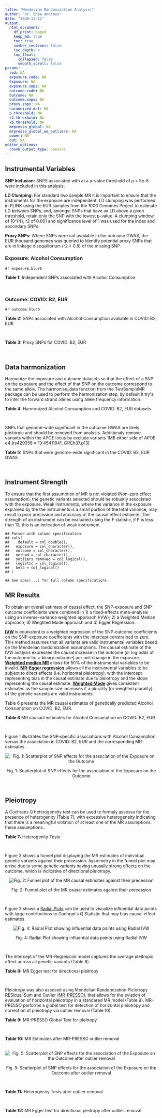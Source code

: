 ```yaml
---
title: "Mendelian Randomization Analysis"
author: "Dr. Shea Andrews"
date: "2020-11-11"
output:
  html_document:
    df_print: paged
    keep_md: true
    toc: true
    number_sections: false
    toc_depth: 4
    toc_float:
      collapsed: false
      smooth_scroll: false
params:
  rwd: NA
  exposure.code: NA
  Exposure: NA
  exposure.snps: NA
  outcome.code: NA
  Outcome: NA
  outcome.snps: NA
  proxy.snps: NA
  harmonized.dat: NA
  p.threshold: NA
  r2.threshold: NA
  kb.threshold: NA
  mrpresso_global: NA
  mrpresso_global_wo_outliers: NA
  power: NA
  out: NA
editor_options:
  chunk_output_type: console
---
```







## Instrumental Variables
**SNP Inclusion:** SNPS associated with at a p-value threshold of p < 5e-8 were included in this analysis.
<br>

**LD Clumping:** For standard two sample MR it is important to ensure that the instruments for the exposure are independent. LD clumping was performed in PLINK using the EUR samples from the 1000 Genomes Project to estimate LD between SNPs, and, amongst SNPs that have an LD above a given threshold, retain only the SNP with the lowest p-value. A clumping window of 10^{4}, r2 of 0.001 and significance level of 1 was used for the index and secondary SNPs.
<br>

**Proxy SNPs:** Where SNPs were not available in the outcome GWAS, the EUR thousand genomes was queried to identify potential proxy SNPs that are in linkage disequilibrium (r2 > 0.8) of the missing SNP.
<br>

### Exposure: Alcohol Consumption
`#r exposure.blurb`
<br>

**Table 1:** Independent SNPs associated with Alcohol Consumption
<div data-pagedtable="false">
  <script data-pagedtable-source type="application/json">
{"columns":[{"label":["SNP"],"name":[1],"type":["chr"],"align":["left"]},{"label":["CHROM"],"name":[2],"type":["dbl"],"align":["right"]},{"label":["POS"],"name":[3],"type":["dbl"],"align":["right"]},{"label":["REF"],"name":[4],"type":["chr"],"align":["left"]},{"label":["ALT"],"name":[5],"type":["chr"],"align":["left"]},{"label":["AF"],"name":[6],"type":["dbl"],"align":["right"]},{"label":["BETA"],"name":[7],"type":["dbl"],"align":["right"]},{"label":["SE"],"name":[8],"type":["dbl"],"align":["right"]},{"label":["Z"],"name":[9],"type":["dbl"],"align":["right"]},{"label":["P"],"name":[10],"type":["dbl"],"align":["right"]},{"label":["N"],"name":[11],"type":["dbl"],"align":["right"]},{"label":["TRAIT"],"name":[12],"type":["chr"],"align":["left"]}],"data":[{"1":"rs10753661","2":"1","3":"165119792","4":"G","5":"A","6":"0.7020","7":"-0.0113","8":"0.00209","9":"-5.406699","10":"4.24e-08","11":"537349","12":"drnkwk"},{"1":"rs28680958","2":"1","3":"173848808","4":"G","5":"A","6":"0.2300","7":"-0.0136","8":"0.00237","9":"-5.738397","10":"9.78e-09","11":"537349","12":"drnkwk"},{"1":"rs1260326","2":"2","3":"27730940","4":"T","5":"C","6":"0.5950","7":"0.0233","8":"0.00196","9":"11.887755","10":"3.33e-33","11":"537349","12":"drnkwk"},{"1":"rs62135521","2":"2","3":"44296002","4":"G","5":"T","6":"0.0378","7":"-0.0272","8":"0.00470","9":"-5.787234","10":"9.91e-09","11":"537349","12":"drnkwk"},{"1":"rs528301","2":"2","3":"45154908","4":"G","5":"A","6":"0.6050","7":"0.0156","8":"0.00195","9":"8.000000","10":"1.25e-15","11":"537349","12":"drnkwk"},{"1":"rs6739804","2":"2","3":"63269604","4":"T","5":"C","6":"0.6600","7":"-0.0129","8":"0.00208","9":"-6.201923","10":"4.72e-10","11":"537349","12":"drnkwk"},{"1":"rs4233567","2":"2","3":"144272376","4":"C","5":"T","6":"0.3400","7":"-0.0130","8":"0.00208","9":"-6.250000","10":"3.83e-10","11":"537349","12":"drnkwk"},{"1":"rs28732378","2":"3","3":"85403892","4":"A","5":"G","6":"0.7290","7":"-0.0163","8":"0.00217","9":"-7.511521","10":"2.24e-14","11":"537349","12":"drnkwk"},{"1":"rs28712821","2":"4","3":"39413780","4":"G","5":"A","6":"0.5940","7":"0.0284","8":"0.00199","9":"14.271357","10":"1.10e-46","11":"537349","12":"drnkwk"},{"1":"rs16854020","2":"4","3":"42117559","4":"G","5":"A","6":"0.1270","7":"0.0180","8":"0.00289","9":"6.228374","10":"4.82e-10","11":"537349","12":"drnkwk"},{"1":"rs1229984","2":"4","3":"100239319","4":"T","5":"C","6":"0.9530","7":"0.2090","8":"0.00673","9":"31.054978","10":"1.60e-203","11":"537349","12":"drnkwk"},{"1":"rs78234152","2":"4","3":"100279889","4":"G","5":"A","6":"0.0986","7":"0.0275","8":"0.00306","9":"8.986928","10":"2.18e-19","11":"537349","12":"drnkwk"},{"1":"rs13107325","2":"4","3":"103188709","4":"C","5":"T","6":"0.0654","7":"-0.0369","8":"0.00395","9":"-9.341772","10":"1.23e-20","11":"537349","12":"drnkwk"},{"1":"rs331939","2":"4","3":"143654889","4":"G","5":"A","6":"0.3390","7":"-0.0118","8":"0.00202","9":"-5.841584","10":"4.50e-09","11":"537349","12":"drnkwk"},{"1":"rs4916723","2":"5","3":"87854395","4":"A","5":"C","6":"0.4040","7":"-0.0115","8":"0.00199","9":"-5.778894","10":"8.07e-09","11":"537349","12":"drnkwk"},{"1":"rs55872084","2":"5","3":"155902003","4":"G","5":"T","6":"0.2180","7":"0.0129","8":"0.00228","9":"5.657895","10":"1.98e-08","11":"537349","12":"drnkwk"},{"1":"rs10085696","2":"7","3":"69783020","4":"A","5":"G","6":"0.2010","7":"-0.0160","8":"0.00249","9":"-6.425703","10":"1.24e-10","11":"537349","12":"drnkwk"},{"1":"rs2299409","2":"7","3":"103812171","4":"G","5":"A","6":"0.4930","7":"-0.0104","8":"0.00192","9":"-5.416667","10":"4.80e-08","11":"537349","12":"drnkwk"},{"1":"rs6951574","2":"7","3":"153489744","4":"T","5":"C","6":"0.4590","7":"0.0135","8":"0.00205","9":"6.585366","10":"4.44e-11","11":"537349","12":"drnkwk"},{"1":"rs28601761","2":"8","3":"126500031","4":"C","5":"G","6":"0.4050","7":"0.0116","8":"0.00201","9":"5.771144","10":"7.60e-09","11":"537349","12":"drnkwk"},{"1":"rs55932213","2":"9","3":"108755622","4":"A","5":"G","6":"0.7010","7":"0.0129","8":"0.00230","9":"5.608696","10":"1.80e-08","11":"537349","12":"drnkwk"},{"1":"rs2049045","2":"11","3":"27694241","4":"G","5":"C","6":"0.1890","7":"-0.0137","8":"0.00251","9":"-5.458167","10":"3.97e-08","11":"537349","12":"drnkwk"},{"1":"rs4752999","2":"11","3":"47428565","4":"C","5":"T","6":"0.3210","7":"-0.0145","8":"0.00207","9":"-7.004831","10":"2.03e-12","11":"537349","12":"drnkwk"},{"1":"rs4309187","2":"11","3":"113412443","4":"A","5":"C","6":"0.6970","7":"0.0149","8":"0.00210","9":"7.095238","10":"1.37e-12","11":"537349","12":"drnkwk"},{"1":"rs17542254","2":"11","3":"113655696","4":"A","5":"G","6":"0.2510","7":"0.0131","8":"0.00214","9":"6.121495","10":"8.96e-10","11":"537349","12":"drnkwk"},{"1":"rs1387766","2":"12","3":"92081800","4":"G","5":"A","6":"0.6220","7":"-0.0108","8":"0.00198","9":"-5.454545","10":"4.79e-08","11":"537349","12":"drnkwk"},{"1":"rs34704785","2":"13","3":"68117681","4":"C","5":"T","6":"0.4120","7":"-0.0114","8":"0.00214","9":"-5.327103","10":"4.52e-08","11":"537349","12":"drnkwk"},{"1":"rs1123285","2":"14","3":"57274519","4":"C","5":"G","6":"0.3390","7":"-0.0127","8":"0.00208","9":"-6.105769","10":"1.36e-09","11":"537349","12":"drnkwk"},{"1":"rs28929474","2":"14","3":"94844947","4":"C","5":"T","6":"0.0154","7":"-0.0477","8":"0.00719","9":"-6.634214","10":"2.39e-11","11":"537349","12":"drnkwk"},{"1":"rs153106","2":"16","3":"28526897","4":"T","5":"C","6":"0.4090","7":"-0.0137","8":"0.00196","9":"-6.989796","10":"3.63e-12","11":"537349","12":"drnkwk"},{"1":"rs79616692","2":"16","3":"72338507","4":"G","5":"C","6":"0.1100","7":"0.0190","8":"0.00315","9":"6.031746","10":"2.38e-09","11":"537349","12":"drnkwk"},{"1":"rs11860773","2":"16","3":"73912503","4":"T","5":"C","6":"0.1760","7":"-0.0155","8":"0.00251","9":"-6.175299","10":"8.35e-10","11":"537349","12":"drnkwk"},{"1":"rs13332432","2":"16","3":"85721809","4":"C","5":"G","6":"0.2960","7":"0.0142","8":"0.00219","9":"6.484018","10":"5.94e-11","11":"537349","12":"drnkwk"},{"1":"rs34121753","2":"17","3":"7733833","4":"A","5":"G","6":"0.5320","7":"0.0112","8":"0.00199","9":"5.628141","10":"1.39e-08","11":"537349","12":"drnkwk"},{"1":"rs76640332","2":"17","3":"44189858","4":"G","5":"A","6":"0.2040","7":"-0.0219","8":"0.00250","9":"-8.760000","10":"1.47e-18","11":"537349","12":"drnkwk"},{"1":"rs838145","2":"19","3":"49248730","4":"G","5":"A","6":"0.5840","7":"-0.0161","8":"0.00198","9":"-8.131313","10":"3.87e-16","11":"537349","12":"drnkwk"},{"1":"rs6106989","2":"20","3":"25027630","4":"G","5":"A","6":"0.6280","7":"0.0113","8":"0.00204","9":"5.539216","10":"3.81e-08","11":"537349","12":"drnkwk"}],"options":{"columns":{"min":{},"max":[10]},"rows":{"min":[10],"max":[10]},"pages":{}}}
  </script>
</div>
<br>

### Outcome: COVID: B2, EUR
`#r outcome.blurb`
<br>

**Table 2:** SNPs associated with Alcohol Consumption avaliable in COVID: B2, EUR
<div data-pagedtable="false">
  <script data-pagedtable-source type="application/json">
{"columns":[{"label":["SNP"],"name":[1],"type":["chr"],"align":["left"]},{"label":["CHROM"],"name":[2],"type":["dbl"],"align":["right"]},{"label":["POS"],"name":[3],"type":["dbl"],"align":["right"]},{"label":["REF"],"name":[4],"type":["chr"],"align":["left"]},{"label":["ALT"],"name":[5],"type":["chr"],"align":["left"]},{"label":["AF"],"name":[6],"type":["dbl"],"align":["right"]},{"label":["BETA"],"name":[7],"type":["dbl"],"align":["right"]},{"label":["SE"],"name":[8],"type":["dbl"],"align":["right"]},{"label":["Z"],"name":[9],"type":["dbl"],"align":["right"]},{"label":["P"],"name":[10],"type":["dbl"],"align":["right"]},{"label":["N"],"name":[11],"type":["dbl"],"align":["right"]},{"label":["TRAIT"],"name":[12],"type":["chr"],"align":["left"]}],"data":[{"1":"rs10753661","2":"1","3":"165119792","4":"G","5":"A","6":"0.67680","7":"2.6268e-02","8":"0.025045","9":"1.048832102","10":"0.294300","11":"908494","12":"COVID:_hospitalized_vs._population__eur"},{"1":"rs28680958","2":"1","3":"173848808","4":"G","5":"A","6":"0.19900","7":"-2.5007e-02","8":"0.027947","9":"-0.894800873","10":"0.370900","11":"908494","12":"COVID:_hospitalized_vs._population__eur"},{"1":"rs1260326","2":"2","3":"27730940","4":"T","5":"C","6":"0.63210","7":"2.0246e-02","8":"0.023473","9":"0.862522899","10":"0.388400","11":"907881","12":"COVID:_hospitalized_vs._population__eur"},{"1":"rs62135521","2":"2","3":"44296002","4":"G","5":"T","6":"0.04941","7":"-8.4731e-02","8":"0.057826","9":"-1.465275136","10":"0.142800","11":"907881","12":"COVID:_hospitalized_vs._population__eur"},{"1":"rs528301","2":"2","3":"45154908","4":"G","5":"A","6":"0.59380","7":"-1.9822e-02","8":"0.027833","9":"-0.712176194","10":"0.476400","11":"898438","12":"COVID:_hospitalized_vs._population__eur"},{"1":"rs6739804","2":"2","3":"63269604","4":"T","5":"C","6":"0.68350","7":"1.1516e-02","8":"0.029008","9":"0.396993933","10":"0.691400","11":"898438","12":"COVID:_hospitalized_vs._population__eur"},{"1":"rs4233567","2":"2","3":"144272376","4":"C","5":"T","6":"0.35560","7":"1.8241e-02","8":"0.029638","9":"0.615459883","10":"0.538300","11":"898438","12":"COVID:_hospitalized_vs._population__eur"},{"1":"rs28732378","2":"3","3":"85403892","4":"A","5":"G","6":"0.74010","7":"1.9022e-02","8":"0.026138","9":"0.727752697","10":"0.466800","11":"908494","12":"COVID:_hospitalized_vs._population__eur"},{"1":"rs28712821","2":"4","3":"39413780","4":"G","5":"A","6":"0.62070","7":"2.7167e-02","8":"0.028624","9":"0.949098658","10":"0.342600","11":"898438","12":"COVID:_hospitalized_vs._population__eur"},{"1":"rs16854020","2":"4","3":"42117559","4":"G","5":"A","6":"0.12390","7":"1.9713e-02","8":"0.034864","9":"0.565425654","10":"0.571800","11":"908494","12":"COVID:_hospitalized_vs._population__eur"},{"1":"rs1229984","2":"4","3":"100239319","4":"T","5":"C","6":"0.98350","7":"1.0600e-01","8":"0.065546","9":"1.617184878","10":"0.105800","11":"893688","12":"COVID:_hospitalized_vs._population__eur"},{"1":"rs78234152","2":"4","3":"100279889","4":"G","5":"A","6":"0.13610","7":"2.1853e-02","8":"0.039204","9":"0.557417610","10":"0.577300","11":"908494","12":"COVID:_hospitalized_vs._population__eur"},{"1":"rs13107325","2":"4","3":"103188709","4":"C","5":"T","6":"0.05528","7":"9.0641e-02","8":"0.041802","9":"2.168341228","10":"0.030130","11":"634083","12":"COVID:_hospitalized_vs._population__eur"},{"1":"rs331939","2":"4","3":"143654889","4":"G","5":"A","6":"0.33320","7":"1.2610e-02","8":"0.023998","9":"0.525460455","10":"0.599300","11":"908494","12":"COVID:_hospitalized_vs._population__eur"},{"1":"rs4916723","2":"5","3":"87854395","4":"A","5":"C","6":"0.44040","7":"-5.4578e-02","8":"0.031295","9":"-1.743984662","10":"0.081160","11":"621411","12":"COVID:_hospitalized_vs._population__eur"},{"1":"rs55872084","2":"5","3":"155902003","4":"G","5":"T","6":"0.22060","7":"-4.5136e-02","8":"0.033181","9":"-1.360296555","10":"0.173700","11":"898438","12":"COVID:_hospitalized_vs._population__eur"},{"1":"rs10085696","2":"7","3":"69783020","4":"A","5":"G","6":"0.19250","7":"7.0332e-05","8":"0.029222","9":"0.002406817","10":"0.998100","11":"908494","12":"COVID:_hospitalized_vs._population__eur"},{"1":"rs2299409","2":"7","3":"103812171","4":"G","5":"A","6":"0.53010","7":"1.5528e-02","8":"0.023214","9":"0.668906694","10":"0.503600","11":"908494","12":"COVID:_hospitalized_vs._population__eur"},{"1":"rs28601761","2":"8","3":"126500031","4":"C","5":"G","6":"0.42150","7":"-4.1341e-03","8":"0.027861","9":"-0.148383044","10":"0.882000","11":"898438","12":"COVID:_hospitalized_vs._population__eur"},{"1":"rs55932213","2":"9","3":"108755622","4":"A","5":"G","6":"0.75140","7":"-3.5736e-02","8":"0.033574","9":"-1.064395068","10":"0.287200","11":"895822","12":"COVID:_hospitalized_vs._population__eur"},{"1":"rs2049045","2":"11","3":"27694241","4":"G","5":"C","6":"0.16760","7":"-1.8609e-02","8":"0.034905","9":"-0.533132789","10":"0.594000","11":"898438","12":"COVID:_hospitalized_vs._population__eur"},{"1":"rs4752999","2":"11","3":"47428565","4":"C","5":"T","6":"0.32570","7":"-2.8473e-02","8":"0.025826","9":"-1.102493611","10":"0.270300","11":"905878","12":"COVID:_hospitalized_vs._population__eur"},{"1":"rs4309187","2":"11","3":"113412443","4":"A","5":"C","6":"0.71920","7":"-1.5878e-02","8":"0.028999","9":"-0.547536122","10":"0.584000","11":"898438","12":"COVID:_hospitalized_vs._population__eur"},{"1":"rs17542254","2":"11","3":"113655696","4":"A","5":"G","6":"0.27960","7":"2.2091e-02","8":"0.025872","9":"0.853857452","10":"0.393200","11":"908494","12":"COVID:_hospitalized_vs._population__eur"},{"1":"rs1387766","2":"12","3":"92081800","4":"G","5":"A","6":"0.63610","7":"-1.5166e-03","8":"0.023956","9":"-0.063307731","10":"0.949500","11":"908494","12":"COVID:_hospitalized_vs._population__eur"},{"1":"rs34704785","2":"13","3":"68117681","4":"C","5":"T","6":"0.44390","7":"-1.9856e-02","8":"0.031386","9":"-0.632638756","10":"0.527000","11":"621411","12":"COVID:_hospitalized_vs._population__eur"},{"1":"rs1123285","2":"14","3":"57274519","4":"C","5":"G","6":"0.33560","7":"3.7835e-02","8":"0.031990","9":"1.182713348","10":"0.236900","11":"620798","12":"COVID:_hospitalized_vs._population__eur"},{"1":"rs28929474","2":"14","3":"94844947","4":"C","5":"T","6":"0.01752","7":"-8.2712e-02","8":"0.097695","9":"-0.846634935","10":"0.397200","11":"904066","12":"COVID:_hospitalized_vs._population__eur"},{"1":"rs153106","2":"16","3":"28526897","4":"T","5":"C","6":"0.44280","7":"8.7677e-03","8":"0.023565","9":"0.372064502","10":"0.709800","11":"907881","12":"COVID:_hospitalized_vs._population__eur"},{"1":"rs79616692","2":"16","3":"72338507","4":"G","5":"C","6":"0.11060","7":"6.6836e-03","8":"0.043252","9":"0.154526958","10":"0.877200","11":"898438","12":"COVID:_hospitalized_vs._population__eur"},{"1":"rs11860773","2":"16","3":"73912503","4":"T","5":"C","6":"0.20280","7":"1.4820e-02","8":"0.035418","9":"0.418431306","10":"0.675600","11":"898438","12":"COVID:_hospitalized_vs._population__eur"},{"1":"rs13332432","2":"16","3":"85721809","4":"C","5":"G","6":"0.28110","7":"-2.2337e-03","8":"0.030695","9":"-0.072770810","10":"0.942000","11":"898438","12":"COVID:_hospitalized_vs._population__eur"},{"1":"rs34121753","2":"17","3":"7733833","4":"A","5":"G","6":"0.56540","7":"2.2307e-02","8":"0.028944","9":"0.770695135","10":"0.440900","11":"898438","12":"COVID:_hospitalized_vs._population__eur"},{"1":"rs76640332","2":"17","3":"44189858","4":"G","5":"A","6":"0.17520","7":"-1.2050e-01","8":"0.035285","9":"-3.415048888","10":"0.000638","11":"895822","12":"COVID:_hospitalized_vs._population__eur"},{"1":"rs838145","2":"19","3":"49248730","4":"G","5":"A","6":"0.56140","7":"5.8293e-02","8":"0.029761","9":"1.958704345","10":"0.050150","11":"895822","12":"COVID:_hospitalized_vs._population__eur"},{"1":"rs6106989","2":"20","3":"25027630","4":"G","5":"A","6":"0.62300","7":"-4.8713e-02","8":"0.031323","9":"-1.555183092","10":"0.119900","11":"895822","12":"COVID:_hospitalized_vs._population__eur"},{"1":"rs6951574","2":"NA","3":"NA","4":"NA","5":"NA","6":"NA","7":"NA","8":"NA","9":"NA","10":"NA","11":"NA","12":"NA"}],"options":{"columns":{"min":{},"max":[10]},"rows":{"min":[10],"max":[10]},"pages":{}}}
  </script>
</div>
<br>

**Table 3:** Proxy SNPs for COVID: B2, EUR
<div data-pagedtable="false">
  <script data-pagedtable-source type="application/json">
{"columns":[{"label":["target_snp"],"name":[1],"type":["chr"],"align":["left"]},{"label":["proxy_snp"],"name":[2],"type":["chr"],"align":["left"]},{"label":["ld.r2"],"name":[3],"type":["dbl"],"align":["right"]},{"label":["Dprime"],"name":[4],"type":["dbl"],"align":["right"]},{"label":["PHASE"],"name":[5],"type":["chr"],"align":["left"]},{"label":["X12"],"name":[6],"type":["lgl"],"align":["right"]},{"label":["CHROM"],"name":[7],"type":["dbl"],"align":["right"]},{"label":["POS"],"name":[8],"type":["dbl"],"align":["right"]},{"label":["REF.proxy"],"name":[9],"type":["chr"],"align":["left"]},{"label":["ALT.proxy"],"name":[10],"type":["chr"],"align":["left"]},{"label":["AF"],"name":[11],"type":["dbl"],"align":["right"]},{"label":["BETA"],"name":[12],"type":["dbl"],"align":["right"]},{"label":["SE"],"name":[13],"type":["dbl"],"align":["right"]},{"label":["Z"],"name":[14],"type":["dbl"],"align":["right"]},{"label":["P"],"name":[15],"type":["dbl"],"align":["right"]},{"label":["N"],"name":[16],"type":["dbl"],"align":["right"]},{"label":["TRAIT"],"name":[17],"type":["chr"],"align":["left"]},{"label":["ref"],"name":[18],"type":["chr"],"align":["left"]},{"label":["ref.proxy"],"name":[19],"type":["chr"],"align":["left"]},{"label":["alt"],"name":[20],"type":["lgl"],"align":["right"]},{"label":["alt.proxy"],"name":[21],"type":["chr"],"align":["left"]},{"label":["ALT"],"name":[22],"type":["chr"],"align":["left"]},{"label":["REF"],"name":[23],"type":["lgl"],"align":["right"]},{"label":["proxy.outcome"],"name":[24],"type":["lgl"],"align":["right"]}],"data":[{"1":"rs6951574","2":"rs2622238","3":"0.945407","4":"1","5":"CG/TA","6":"NA","7":"7","8":"153488760","9":"A","10":"G","11":"0.4572","12":"-0.02758","13":"0.031747","14":"-0.8687435","15":"0.385","16":"895209","17":"COVID:_hospitalized_vs._population__eur","18":"C","19":"G","20":"TRUE","21":"A","22":"C","23":"TRUE","24":"TRUE"}],"options":{"columns":{"min":{},"max":[10]},"rows":{"min":[10],"max":[10]},"pages":{}}}
  </script>
</div>
<br>

## Data harmonization
Harmonize the exposure and outcome datasets so that the effect of a SNP on the exposure and the effect of that SNP on the outcome correspond to the same allele. The harmonise_data function from the TwoSampleMR package can be used to perform the harmonization step, by default it try's to infer the forward strand alleles using allele frequency information.
<br>

**Table 4:** Harmonized Alcohol Consumption and COVID: B2, EUR datasets
<div data-pagedtable="false">
  <script data-pagedtable-source type="application/json">
{"columns":[{"label":["SNP"],"name":[1],"type":["chr"],"align":["left"]},{"label":["effect_allele.exposure"],"name":[2],"type":["chr"],"align":["left"]},{"label":["other_allele.exposure"],"name":[3],"type":["chr"],"align":["left"]},{"label":["effect_allele.outcome"],"name":[4],"type":["chr"],"align":["left"]},{"label":["other_allele.outcome"],"name":[5],"type":["chr"],"align":["left"]},{"label":["beta.exposure"],"name":[6],"type":["dbl"],"align":["right"]},{"label":["beta.outcome"],"name":[7],"type":["dbl"],"align":["right"]},{"label":["eaf.exposure"],"name":[8],"type":["dbl"],"align":["right"]},{"label":["eaf.outcome"],"name":[9],"type":["dbl"],"align":["right"]},{"label":["remove"],"name":[10],"type":["lgl"],"align":["right"]},{"label":["palindromic"],"name":[11],"type":["lgl"],"align":["right"]},{"label":["ambiguous"],"name":[12],"type":["lgl"],"align":["right"]},{"label":["id.outcome"],"name":[13],"type":["chr"],"align":["left"]},{"label":["chr.outcome"],"name":[14],"type":["dbl"],"align":["right"]},{"label":["pos.outcome"],"name":[15],"type":["dbl"],"align":["right"]},{"label":["se.outcome"],"name":[16],"type":["dbl"],"align":["right"]},{"label":["z.outcome"],"name":[17],"type":["dbl"],"align":["right"]},{"label":["pval.outcome"],"name":[18],"type":["dbl"],"align":["right"]},{"label":["samplesize.outcome"],"name":[19],"type":["dbl"],"align":["right"]},{"label":["outcome"],"name":[20],"type":["chr"],"align":["left"]},{"label":["mr_keep.outcome"],"name":[21],"type":["lgl"],"align":["right"]},{"label":["pval_origin.outcome"],"name":[22],"type":["chr"],"align":["left"]},{"label":["chr.exposure"],"name":[23],"type":["dbl"],"align":["right"]},{"label":["pos.exposure"],"name":[24],"type":["dbl"],"align":["right"]},{"label":["se.exposure"],"name":[25],"type":["dbl"],"align":["right"]},{"label":["z.exposure"],"name":[26],"type":["dbl"],"align":["right"]},{"label":["pval.exposure"],"name":[27],"type":["dbl"],"align":["right"]},{"label":["samplesize.exposure"],"name":[28],"type":["dbl"],"align":["right"]},{"label":["exposure"],"name":[29],"type":["chr"],"align":["left"]},{"label":["mr_keep.exposure"],"name":[30],"type":["lgl"],"align":["right"]},{"label":["pval_origin.exposure"],"name":[31],"type":["chr"],"align":["left"]},{"label":["id.exposure"],"name":[32],"type":["chr"],"align":["left"]},{"label":["action"],"name":[33],"type":["dbl"],"align":["right"]},{"label":["mr_keep"],"name":[34],"type":["lgl"],"align":["right"]},{"label":["pt"],"name":[35],"type":["dbl"],"align":["right"]},{"label":["pleitropy_keep"],"name":[36],"type":["lgl"],"align":["right"]},{"label":["mrpresso_RSSobs"],"name":[37],"type":["lgl"],"align":["right"]},{"label":["mrpresso_pval"],"name":[38],"type":["lgl"],"align":["right"]},{"label":["mrpresso_keep"],"name":[39],"type":["lgl"],"align":["right"]}],"data":[{"1":"rs10085696","2":"G","3":"A","4":"G","5":"A","6":"-0.0160","7":"7.0332e-05","8":"0.2010","9":"0.19250","10":"FALSE","11":"FALSE","12":"FALSE","13":"qe4A6v","14":"7","15":"69783020","16":"0.029222","17":"0.002406817","18":"0.998100","19":"908494","20":"covidhgi2020anaB2v4eur","21":"TRUE","22":"reported","23":"7","24":"69783020","25":"0.00249","26":"-6.425703","27":"1.24e-10","28":"537349","29":"Liu2019drnkwk","30":"TRUE","31":"reported","32":"rFc4Lq","33":"2","34":"TRUE","35":"5e-08","36":"TRUE","37":"NA","38":"NA","39":"TRUE"},{"1":"rs10753661","2":"A","3":"G","4":"A","5":"G","6":"-0.0113","7":"2.6268e-02","8":"0.7020","9":"0.67680","10":"FALSE","11":"FALSE","12":"FALSE","13":"qe4A6v","14":"1","15":"165119792","16":"0.025045","17":"1.048832102","18":"0.294300","19":"908494","20":"covidhgi2020anaB2v4eur","21":"TRUE","22":"reported","23":"1","24":"165119792","25":"0.00209","26":"-5.406699","27":"4.24e-08","28":"537349","29":"Liu2019drnkwk","30":"TRUE","31":"reported","32":"rFc4Lq","33":"2","34":"TRUE","35":"5e-08","36":"TRUE","37":"NA","38":"NA","39":"TRUE"},{"1":"rs1123285","2":"G","3":"C","4":"G","5":"C","6":"-0.0127","7":"3.7835e-02","8":"0.3390","9":"0.33560","10":"FALSE","11":"TRUE","12":"FALSE","13":"qe4A6v","14":"14","15":"57274519","16":"0.031990","17":"1.182713348","18":"0.236900","19":"620798","20":"covidhgi2020anaB2v4eur","21":"TRUE","22":"reported","23":"14","24":"57274519","25":"0.00208","26":"-6.105769","27":"1.36e-09","28":"537349","29":"Liu2019drnkwk","30":"TRUE","31":"reported","32":"rFc4Lq","33":"2","34":"TRUE","35":"5e-08","36":"TRUE","37":"NA","38":"NA","39":"TRUE"},{"1":"rs11860773","2":"C","3":"T","4":"C","5":"T","6":"-0.0155","7":"1.4820e-02","8":"0.1760","9":"0.20280","10":"FALSE","11":"FALSE","12":"FALSE","13":"qe4A6v","14":"16","15":"73912503","16":"0.035418","17":"0.418431306","18":"0.675600","19":"898438","20":"covidhgi2020anaB2v4eur","21":"TRUE","22":"reported","23":"16","24":"73912503","25":"0.00251","26":"-6.175299","27":"8.35e-10","28":"537349","29":"Liu2019drnkwk","30":"TRUE","31":"reported","32":"rFc4Lq","33":"2","34":"TRUE","35":"5e-08","36":"TRUE","37":"NA","38":"NA","39":"TRUE"},{"1":"rs1229984","2":"C","3":"T","4":"C","5":"T","6":"0.2090","7":"1.0600e-01","8":"0.9530","9":"0.98350","10":"FALSE","11":"FALSE","12":"FALSE","13":"qe4A6v","14":"4","15":"100239319","16":"0.065546","17":"1.617184878","18":"0.105800","19":"893688","20":"covidhgi2020anaB2v4eur","21":"TRUE","22":"reported","23":"4","24":"100239319","25":"0.00673","26":"31.054978","27":"1.00e-200","28":"537349","29":"Liu2019drnkwk","30":"TRUE","31":"reported","32":"rFc4Lq","33":"2","34":"TRUE","35":"5e-08","36":"TRUE","37":"NA","38":"NA","39":"TRUE"},{"1":"rs1260326","2":"C","3":"T","4":"C","5":"T","6":"0.0233","7":"2.0246e-02","8":"0.5950","9":"0.63210","10":"FALSE","11":"FALSE","12":"FALSE","13":"qe4A6v","14":"2","15":"27730940","16":"0.023473","17":"0.862522899","18":"0.388400","19":"907881","20":"covidhgi2020anaB2v4eur","21":"TRUE","22":"reported","23":"2","24":"27730940","25":"0.00196","26":"11.887755","27":"3.33e-33","28":"537349","29":"Liu2019drnkwk","30":"TRUE","31":"reported","32":"rFc4Lq","33":"2","34":"TRUE","35":"5e-08","36":"TRUE","37":"NA","38":"NA","39":"TRUE"},{"1":"rs13107325","2":"T","3":"C","4":"T","5":"C","6":"-0.0369","7":"9.0641e-02","8":"0.0654","9":"0.05528","10":"FALSE","11":"FALSE","12":"FALSE","13":"qe4A6v","14":"4","15":"103188709","16":"0.041802","17":"2.168341228","18":"0.030130","19":"634083","20":"covidhgi2020anaB2v4eur","21":"TRUE","22":"reported","23":"4","24":"103188709","25":"0.00395","26":"-9.341772","27":"1.23e-20","28":"537349","29":"Liu2019drnkwk","30":"TRUE","31":"reported","32":"rFc4Lq","33":"2","34":"TRUE","35":"5e-08","36":"TRUE","37":"NA","38":"NA","39":"TRUE"},{"1":"rs13332432","2":"G","3":"C","4":"G","5":"C","6":"0.0142","7":"-2.2337e-03","8":"0.2960","9":"0.28110","10":"FALSE","11":"TRUE","12":"FALSE","13":"qe4A6v","14":"16","15":"85721809","16":"0.030695","17":"-0.072770810","18":"0.942000","19":"898438","20":"covidhgi2020anaB2v4eur","21":"TRUE","22":"reported","23":"16","24":"85721809","25":"0.00219","26":"6.484018","27":"5.94e-11","28":"537349","29":"Liu2019drnkwk","30":"TRUE","31":"reported","32":"rFc4Lq","33":"2","34":"TRUE","35":"5e-08","36":"TRUE","37":"NA","38":"NA","39":"TRUE"},{"1":"rs1387766","2":"A","3":"G","4":"A","5":"G","6":"-0.0108","7":"-1.5166e-03","8":"0.6220","9":"0.63610","10":"FALSE","11":"FALSE","12":"FALSE","13":"qe4A6v","14":"12","15":"92081800","16":"0.023956","17":"-0.063307731","18":"0.949500","19":"908494","20":"covidhgi2020anaB2v4eur","21":"TRUE","22":"reported","23":"12","24":"92081800","25":"0.00198","26":"-5.454545","27":"4.79e-08","28":"537349","29":"Liu2019drnkwk","30":"TRUE","31":"reported","32":"rFc4Lq","33":"2","34":"TRUE","35":"5e-08","36":"TRUE","37":"NA","38":"NA","39":"TRUE"},{"1":"rs153106","2":"C","3":"T","4":"C","5":"T","6":"-0.0137","7":"8.7677e-03","8":"0.4090","9":"0.44280","10":"FALSE","11":"FALSE","12":"FALSE","13":"qe4A6v","14":"16","15":"28526897","16":"0.023565","17":"0.372064502","18":"0.709800","19":"907881","20":"covidhgi2020anaB2v4eur","21":"TRUE","22":"reported","23":"16","24":"28526897","25":"0.00196","26":"-6.989796","27":"3.63e-12","28":"537349","29":"Liu2019drnkwk","30":"TRUE","31":"reported","32":"rFc4Lq","33":"2","34":"TRUE","35":"5e-08","36":"TRUE","37":"NA","38":"NA","39":"TRUE"},{"1":"rs16854020","2":"A","3":"G","4":"A","5":"G","6":"0.0180","7":"1.9713e-02","8":"0.1270","9":"0.12390","10":"FALSE","11":"FALSE","12":"FALSE","13":"qe4A6v","14":"4","15":"42117559","16":"0.034864","17":"0.565425654","18":"0.571800","19":"908494","20":"covidhgi2020anaB2v4eur","21":"TRUE","22":"reported","23":"4","24":"42117559","25":"0.00289","26":"6.228374","27":"4.82e-10","28":"537349","29":"Liu2019drnkwk","30":"TRUE","31":"reported","32":"rFc4Lq","33":"2","34":"TRUE","35":"5e-08","36":"TRUE","37":"NA","38":"NA","39":"TRUE"},{"1":"rs17542254","2":"G","3":"A","4":"G","5":"A","6":"0.0131","7":"2.2091e-02","8":"0.2510","9":"0.27960","10":"FALSE","11":"FALSE","12":"FALSE","13":"qe4A6v","14":"11","15":"113655696","16":"0.025872","17":"0.853857452","18":"0.393200","19":"908494","20":"covidhgi2020anaB2v4eur","21":"TRUE","22":"reported","23":"11","24":"113655696","25":"0.00214","26":"6.121495","27":"8.96e-10","28":"537349","29":"Liu2019drnkwk","30":"TRUE","31":"reported","32":"rFc4Lq","33":"2","34":"TRUE","35":"5e-08","36":"TRUE","37":"NA","38":"NA","39":"TRUE"},{"1":"rs2049045","2":"C","3":"G","4":"C","5":"G","6":"-0.0137","7":"-1.8609e-02","8":"0.1890","9":"0.16760","10":"FALSE","11":"TRUE","12":"FALSE","13":"qe4A6v","14":"11","15":"27694241","16":"0.034905","17":"-0.533132789","18":"0.594000","19":"898438","20":"covidhgi2020anaB2v4eur","21":"TRUE","22":"reported","23":"11","24":"27694241","25":"0.00251","26":"-5.458167","27":"3.97e-08","28":"537349","29":"Liu2019drnkwk","30":"TRUE","31":"reported","32":"rFc4Lq","33":"2","34":"TRUE","35":"5e-08","36":"TRUE","37":"NA","38":"NA","39":"TRUE"},{"1":"rs2299409","2":"A","3":"G","4":"A","5":"G","6":"-0.0104","7":"1.5528e-02","8":"0.4930","9":"0.53010","10":"FALSE","11":"FALSE","12":"FALSE","13":"qe4A6v","14":"7","15":"103812171","16":"0.023214","17":"0.668906694","18":"0.503600","19":"908494","20":"covidhgi2020anaB2v4eur","21":"TRUE","22":"reported","23":"7","24":"103812171","25":"0.00192","26":"-5.416667","27":"4.80e-08","28":"537349","29":"Liu2019drnkwk","30":"TRUE","31":"reported","32":"rFc4Lq","33":"2","34":"TRUE","35":"5e-08","36":"TRUE","37":"NA","38":"NA","39":"TRUE"},{"1":"rs28601761","2":"G","3":"C","4":"G","5":"C","6":"0.0116","7":"-4.1341e-03","8":"0.4050","9":"0.42150","10":"FALSE","11":"TRUE","12":"TRUE","13":"qe4A6v","14":"8","15":"126500031","16":"0.027861","17":"-0.148383044","18":"0.882000","19":"898438","20":"covidhgi2020anaB2v4eur","21":"TRUE","22":"reported","23":"8","24":"126500031","25":"0.00201","26":"5.771144","27":"7.60e-09","28":"537349","29":"Liu2019drnkwk","30":"TRUE","31":"reported","32":"rFc4Lq","33":"2","34":"FALSE","35":"5e-08","36":"TRUE","37":"NA","38":"NA","39":"NA"},{"1":"rs28680958","2":"A","3":"G","4":"A","5":"G","6":"-0.0136","7":"-2.5007e-02","8":"0.2300","9":"0.19900","10":"FALSE","11":"FALSE","12":"FALSE","13":"qe4A6v","14":"1","15":"173848808","16":"0.027947","17":"-0.894800873","18":"0.370900","19":"908494","20":"covidhgi2020anaB2v4eur","21":"TRUE","22":"reported","23":"1","24":"173848808","25":"0.00237","26":"-5.738397","27":"9.78e-09","28":"537349","29":"Liu2019drnkwk","30":"TRUE","31":"reported","32":"rFc4Lq","33":"2","34":"TRUE","35":"5e-08","36":"TRUE","37":"NA","38":"NA","39":"TRUE"},{"1":"rs28712821","2":"A","3":"G","4":"A","5":"G","6":"0.0284","7":"2.7167e-02","8":"0.5940","9":"0.62070","10":"FALSE","11":"FALSE","12":"FALSE","13":"qe4A6v","14":"4","15":"39413780","16":"0.028624","17":"0.949098658","18":"0.342600","19":"898438","20":"covidhgi2020anaB2v4eur","21":"TRUE","22":"reported","23":"4","24":"39413780","25":"0.00199","26":"14.271357","27":"1.10e-46","28":"537349","29":"Liu2019drnkwk","30":"TRUE","31":"reported","32":"rFc4Lq","33":"2","34":"TRUE","35":"5e-08","36":"TRUE","37":"NA","38":"NA","39":"TRUE"},{"1":"rs28732378","2":"G","3":"A","4":"G","5":"A","6":"-0.0163","7":"1.9022e-02","8":"0.7290","9":"0.74010","10":"FALSE","11":"FALSE","12":"FALSE","13":"qe4A6v","14":"3","15":"85403892","16":"0.026138","17":"0.727752697","18":"0.466800","19":"908494","20":"covidhgi2020anaB2v4eur","21":"TRUE","22":"reported","23":"3","24":"85403892","25":"0.00217","26":"-7.511521","27":"2.24e-14","28":"537349","29":"Liu2019drnkwk","30":"TRUE","31":"reported","32":"rFc4Lq","33":"2","34":"TRUE","35":"5e-08","36":"TRUE","37":"NA","38":"NA","39":"TRUE"},{"1":"rs28929474","2":"T","3":"C","4":"T","5":"C","6":"-0.0477","7":"-8.2712e-02","8":"0.0154","9":"0.01752","10":"FALSE","11":"FALSE","12":"FALSE","13":"qe4A6v","14":"14","15":"94844947","16":"0.097695","17":"-0.846634935","18":"0.397200","19":"904066","20":"covidhgi2020anaB2v4eur","21":"TRUE","22":"reported","23":"14","24":"94844947","25":"0.00719","26":"-6.634214","27":"2.39e-11","28":"537349","29":"Liu2019drnkwk","30":"TRUE","31":"reported","32":"rFc4Lq","33":"2","34":"TRUE","35":"5e-08","36":"TRUE","37":"NA","38":"NA","39":"TRUE"},{"1":"rs331939","2":"A","3":"G","4":"A","5":"G","6":"-0.0118","7":"1.2610e-02","8":"0.3390","9":"0.33320","10":"FALSE","11":"FALSE","12":"FALSE","13":"qe4A6v","14":"4","15":"143654889","16":"0.023998","17":"0.525460455","18":"0.599300","19":"908494","20":"covidhgi2020anaB2v4eur","21":"TRUE","22":"reported","23":"4","24":"143654889","25":"0.00202","26":"-5.841584","27":"4.50e-09","28":"537349","29":"Liu2019drnkwk","30":"TRUE","31":"reported","32":"rFc4Lq","33":"2","34":"TRUE","35":"5e-08","36":"TRUE","37":"NA","38":"NA","39":"TRUE"},{"1":"rs34121753","2":"G","3":"A","4":"G","5":"A","6":"0.0112","7":"2.2307e-02","8":"0.5320","9":"0.56540","10":"FALSE","11":"FALSE","12":"FALSE","13":"qe4A6v","14":"17","15":"7733833","16":"0.028944","17":"0.770695135","18":"0.440900","19":"898438","20":"covidhgi2020anaB2v4eur","21":"TRUE","22":"reported","23":"17","24":"7733833","25":"0.00199","26":"5.628141","27":"1.39e-08","28":"537349","29":"Liu2019drnkwk","30":"TRUE","31":"reported","32":"rFc4Lq","33":"2","34":"TRUE","35":"5e-08","36":"TRUE","37":"NA","38":"NA","39":"TRUE"},{"1":"rs34704785","2":"T","3":"C","4":"T","5":"C","6":"-0.0114","7":"-1.9856e-02","8":"0.4120","9":"0.44390","10":"FALSE","11":"FALSE","12":"FALSE","13":"qe4A6v","14":"13","15":"68117681","16":"0.031386","17":"-0.632638756","18":"0.527000","19":"621411","20":"covidhgi2020anaB2v4eur","21":"TRUE","22":"reported","23":"13","24":"68117681","25":"0.00214","26":"-5.327103","27":"4.52e-08","28":"537349","29":"Liu2019drnkwk","30":"TRUE","31":"reported","32":"rFc4Lq","33":"2","34":"TRUE","35":"5e-08","36":"TRUE","37":"NA","38":"NA","39":"TRUE"},{"1":"rs4233567","2":"T","3":"C","4":"T","5":"C","6":"-0.0130","7":"1.8241e-02","8":"0.3400","9":"0.35560","10":"FALSE","11":"FALSE","12":"FALSE","13":"qe4A6v","14":"2","15":"144272376","16":"0.029638","17":"0.615459883","18":"0.538300","19":"898438","20":"covidhgi2020anaB2v4eur","21":"TRUE","22":"reported","23":"2","24":"144272376","25":"0.00208","26":"-6.250000","27":"3.83e-10","28":"537349","29":"Liu2019drnkwk","30":"TRUE","31":"reported","32":"rFc4Lq","33":"2","34":"TRUE","35":"5e-08","36":"TRUE","37":"NA","38":"NA","39":"TRUE"},{"1":"rs4309187","2":"C","3":"A","4":"C","5":"A","6":"0.0149","7":"-1.5878e-02","8":"0.6970","9":"0.71920","10":"FALSE","11":"FALSE","12":"FALSE","13":"qe4A6v","14":"11","15":"113412443","16":"0.028999","17":"-0.547536122","18":"0.584000","19":"898438","20":"covidhgi2020anaB2v4eur","21":"TRUE","22":"reported","23":"11","24":"113412443","25":"0.00210","26":"7.095238","27":"1.37e-12","28":"537349","29":"Liu2019drnkwk","30":"TRUE","31":"reported","32":"rFc4Lq","33":"2","34":"TRUE","35":"5e-08","36":"TRUE","37":"NA","38":"NA","39":"TRUE"},{"1":"rs4752999","2":"T","3":"C","4":"T","5":"C","6":"-0.0145","7":"-2.8473e-02","8":"0.3210","9":"0.32570","10":"FALSE","11":"FALSE","12":"FALSE","13":"qe4A6v","14":"11","15":"47428565","16":"0.025826","17":"-1.102493611","18":"0.270300","19":"905878","20":"covidhgi2020anaB2v4eur","21":"TRUE","22":"reported","23":"11","24":"47428565","25":"0.00207","26":"-7.004831","27":"2.03e-12","28":"537349","29":"Liu2019drnkwk","30":"TRUE","31":"reported","32":"rFc4Lq","33":"2","34":"TRUE","35":"5e-08","36":"TRUE","37":"NA","38":"NA","39":"TRUE"},{"1":"rs4916723","2":"C","3":"A","4":"C","5":"A","6":"-0.0115","7":"-5.4578e-02","8":"0.4040","9":"0.44040","10":"FALSE","11":"FALSE","12":"FALSE","13":"qe4A6v","14":"5","15":"87854395","16":"0.031295","17":"-1.743984662","18":"0.081160","19":"621411","20":"covidhgi2020anaB2v4eur","21":"TRUE","22":"reported","23":"5","24":"87854395","25":"0.00199","26":"-5.778894","27":"8.07e-09","28":"537349","29":"Liu2019drnkwk","30":"TRUE","31":"reported","32":"rFc4Lq","33":"2","34":"TRUE","35":"5e-08","36":"TRUE","37":"NA","38":"NA","39":"TRUE"},{"1":"rs528301","2":"A","3":"G","4":"A","5":"G","6":"0.0156","7":"-1.9822e-02","8":"0.6050","9":"0.59380","10":"FALSE","11":"FALSE","12":"FALSE","13":"qe4A6v","14":"2","15":"45154908","16":"0.027833","17":"-0.712176194","18":"0.476400","19":"898438","20":"covidhgi2020anaB2v4eur","21":"TRUE","22":"reported","23":"2","24":"45154908","25":"0.00195","26":"8.000000","27":"1.25e-15","28":"537349","29":"Liu2019drnkwk","30":"TRUE","31":"reported","32":"rFc4Lq","33":"2","34":"TRUE","35":"5e-08","36":"TRUE","37":"NA","38":"NA","39":"TRUE"},{"1":"rs55872084","2":"T","3":"G","4":"T","5":"G","6":"0.0129","7":"-4.5136e-02","8":"0.2180","9":"0.22060","10":"FALSE","11":"FALSE","12":"FALSE","13":"qe4A6v","14":"5","15":"155902003","16":"0.033181","17":"-1.360296555","18":"0.173700","19":"898438","20":"covidhgi2020anaB2v4eur","21":"TRUE","22":"reported","23":"5","24":"155902003","25":"0.00228","26":"5.657895","27":"1.98e-08","28":"537349","29":"Liu2019drnkwk","30":"TRUE","31":"reported","32":"rFc4Lq","33":"2","34":"TRUE","35":"5e-08","36":"TRUE","37":"NA","38":"NA","39":"TRUE"},{"1":"rs55932213","2":"G","3":"A","4":"G","5":"A","6":"0.0129","7":"-3.5736e-02","8":"0.7010","9":"0.75140","10":"FALSE","11":"FALSE","12":"FALSE","13":"qe4A6v","14":"9","15":"108755622","16":"0.033574","17":"-1.064395068","18":"0.287200","19":"895822","20":"covidhgi2020anaB2v4eur","21":"TRUE","22":"reported","23":"9","24":"108755622","25":"0.00230","26":"5.608696","27":"1.80e-08","28":"537349","29":"Liu2019drnkwk","30":"TRUE","31":"reported","32":"rFc4Lq","33":"2","34":"TRUE","35":"5e-08","36":"TRUE","37":"NA","38":"NA","39":"TRUE"},{"1":"rs6106989","2":"A","3":"G","4":"A","5":"G","6":"0.0113","7":"-4.8713e-02","8":"0.6280","9":"0.62300","10":"FALSE","11":"FALSE","12":"FALSE","13":"qe4A6v","14":"20","15":"25027630","16":"0.031323","17":"-1.555183092","18":"0.119900","19":"895822","20":"covidhgi2020anaB2v4eur","21":"TRUE","22":"reported","23":"20","24":"25027630","25":"0.00204","26":"5.539216","27":"3.81e-08","28":"537349","29":"Liu2019drnkwk","30":"TRUE","31":"reported","32":"rFc4Lq","33":"2","34":"TRUE","35":"5e-08","36":"TRUE","37":"NA","38":"NA","39":"TRUE"},{"1":"rs62135521","2":"T","3":"G","4":"T","5":"G","6":"-0.0272","7":"-8.4731e-02","8":"0.0378","9":"0.04941","10":"FALSE","11":"FALSE","12":"FALSE","13":"qe4A6v","14":"2","15":"44296002","16":"0.057826","17":"-1.465275136","18":"0.142800","19":"907881","20":"covidhgi2020anaB2v4eur","21":"TRUE","22":"reported","23":"2","24":"44296002","25":"0.00470","26":"-5.787234","27":"9.91e-09","28":"537349","29":"Liu2019drnkwk","30":"TRUE","31":"reported","32":"rFc4Lq","33":"2","34":"TRUE","35":"5e-08","36":"TRUE","37":"NA","38":"NA","39":"TRUE"},{"1":"rs6739804","2":"C","3":"T","4":"C","5":"T","6":"-0.0129","7":"1.1516e-02","8":"0.6600","9":"0.68350","10":"FALSE","11":"FALSE","12":"FALSE","13":"qe4A6v","14":"2","15":"63269604","16":"0.029008","17":"0.396993933","18":"0.691400","19":"898438","20":"covidhgi2020anaB2v4eur","21":"TRUE","22":"reported","23":"2","24":"63269604","25":"0.00208","26":"-6.201923","27":"4.72e-10","28":"537349","29":"Liu2019drnkwk","30":"TRUE","31":"reported","32":"rFc4Lq","33":"2","34":"TRUE","35":"5e-08","36":"TRUE","37":"NA","38":"NA","39":"TRUE"},{"1":"rs6951574","2":"C","3":"T","4":"C","5":"T","6":"0.0135","7":"-2.7580e-02","8":"0.4590","9":"0.45720","10":"FALSE","11":"FALSE","12":"FALSE","13":"qe4A6v","14":"7","15":"153488760","16":"0.031747","17":"-0.868743503","18":"0.385000","19":"895209","20":"covidhgi2020anaB2v4eur","21":"TRUE","22":"reported","23":"7","24":"153489744","25":"0.00205","26":"6.585366","27":"4.44e-11","28":"537349","29":"Liu2019drnkwk","30":"TRUE","31":"reported","32":"rFc4Lq","33":"2","34":"TRUE","35":"5e-08","36":"TRUE","37":"NA","38":"NA","39":"TRUE"},{"1":"rs76640332","2":"A","3":"G","4":"A","5":"G","6":"-0.0219","7":"-1.2050e-01","8":"0.2040","9":"0.17520","10":"FALSE","11":"FALSE","12":"FALSE","13":"qe4A6v","14":"17","15":"44189858","16":"0.035285","17":"-3.415048888","18":"0.000638","19":"895822","20":"covidhgi2020anaB2v4eur","21":"TRUE","22":"reported","23":"17","24":"44189858","25":"0.00250","26":"-8.760000","27":"1.47e-18","28":"537349","29":"Liu2019drnkwk","30":"TRUE","31":"reported","32":"rFc4Lq","33":"2","34":"TRUE","35":"5e-08","36":"TRUE","37":"NA","38":"NA","39":"TRUE"},{"1":"rs78234152","2":"A","3":"G","4":"A","5":"G","6":"0.0275","7":"2.1853e-02","8":"0.0986","9":"0.13610","10":"FALSE","11":"FALSE","12":"FALSE","13":"qe4A6v","14":"4","15":"100279889","16":"0.039204","17":"0.557417610","18":"0.577300","19":"908494","20":"covidhgi2020anaB2v4eur","21":"TRUE","22":"reported","23":"4","24":"100279889","25":"0.00306","26":"8.986928","27":"2.18e-19","28":"537349","29":"Liu2019drnkwk","30":"TRUE","31":"reported","32":"rFc4Lq","33":"2","34":"TRUE","35":"5e-08","36":"TRUE","37":"NA","38":"NA","39":"TRUE"},{"1":"rs79616692","2":"C","3":"G","4":"C","5":"G","6":"0.0190","7":"6.6836e-03","8":"0.1100","9":"0.11060","10":"FALSE","11":"TRUE","12":"FALSE","13":"qe4A6v","14":"16","15":"72338507","16":"0.043252","17":"0.154526958","18":"0.877200","19":"898438","20":"covidhgi2020anaB2v4eur","21":"TRUE","22":"reported","23":"16","24":"72338507","25":"0.00315","26":"6.031746","27":"2.38e-09","28":"537349","29":"Liu2019drnkwk","30":"TRUE","31":"reported","32":"rFc4Lq","33":"2","34":"TRUE","35":"5e-08","36":"TRUE","37":"NA","38":"NA","39":"TRUE"},{"1":"rs838145","2":"A","3":"G","4":"A","5":"G","6":"-0.0161","7":"5.8293e-02","8":"0.5840","9":"0.56140","10":"FALSE","11":"FALSE","12":"FALSE","13":"qe4A6v","14":"19","15":"49248730","16":"0.029761","17":"1.958704345","18":"0.050150","19":"895822","20":"covidhgi2020anaB2v4eur","21":"TRUE","22":"reported","23":"19","24":"49248730","25":"0.00198","26":"-8.131313","27":"3.87e-16","28":"537349","29":"Liu2019drnkwk","30":"TRUE","31":"reported","32":"rFc4Lq","33":"2","34":"TRUE","35":"5e-08","36":"TRUE","37":"NA","38":"NA","39":"TRUE"}],"options":{"columns":{"min":{},"max":[10]},"rows":{"min":[10],"max":[10]},"pages":{}}}
  </script>
</div>
<br>

SNPs that genome-wide significant in the outcome GWAS are likely pleitorpic and should be removed from analysis. Additionaly remove variants within the APOE locus by exclude variants 1MB either side of APOE e4 (rs429358 = 19:45411941, GRCh37.p13)
<br>


**Table 5:** SNPs that were genome-wide significant in the COVID: B2, EUR GWAS
<div data-pagedtable="false">
  <script data-pagedtable-source type="application/json">
{"columns":[{"label":["SNP"],"name":[1],"type":["chr"],"align":["left"]},{"label":["chr.outcome"],"name":[2],"type":["dbl"],"align":["right"]},{"label":["pos.outcome"],"name":[3],"type":["dbl"],"align":["right"]},{"label":["pval.exposure"],"name":[4],"type":["dbl"],"align":["right"]},{"label":["pval.outcome"],"name":[5],"type":["dbl"],"align":["right"]}],"data":[],"options":{"columns":{"min":{},"max":[10]},"rows":{"min":[10],"max":[10]},"pages":{}}}
  </script>
</div>
<br>


## Instrument Strength
To ensure that the first assumption of MR is not violated (Non-zero effect assumption), the genetic variants selected should be robustly associated with the exposure. Weak instruments, where the variance in the exposure explained by the the instruments is a small portion of the total variance, may result in poor precission and accuracy of the causal effect estiamte. The strength of an instrument can be evaluated using the F statistic, if F is less than 10, this is an indication of weak instrument.


```
## Parsed with column specification:
## cols(
##   .default = col_double(),
##   exposure = col_character(),
##   outcome = col_character(),
##   method = col_character(),
##   outliers_removed = col_logical(),
##   logistic = col_logical(),
##   beta = col_logical()
## )
```

```
## See spec(...) for full column specifications.
```

<div data-pagedtable="false">
  <script data-pagedtable-source type="application/json">
{"columns":[{"label":["outliers_removed"],"name":[1],"type":["lgl"],"align":["right"]},{"label":["pve.exposure"],"name":[2],"type":["dbl"],"align":["right"]},{"label":["F"],"name":[3],"type":["dbl"],"align":["right"]},{"label":["Alpha"],"name":[4],"type":["dbl"],"align":["right"]},{"label":["NCP"],"name":[5],"type":["dbl"],"align":["right"]},{"label":["Power"],"name":[6],"type":["dbl"],"align":["right"]}],"data":[{"1":"FALSE","2":"0.005056653","3":"75.8558","4":"0.05","5":"2.838519","6":"0.3917253"}],"options":{"columns":{"min":{},"max":[10]},"rows":{"min":[10],"max":[10]},"pages":{}}}
  </script>
</div>

##  MR Results
To obtain an overall estimate of causal effect, the SNP-exposure and SNP-outcome coefficients were combined in 1) a fixed-effects meta-analysis using an inverse-variance weighted approach (IVW); 2) a Weighted Median approach; 3) Weighted Mode approach and 4) Egger Regression.


[**IVW**](https://doi.org/10.1002/gepi.21758) is equivalent to a weighted regression of the SNP-outcome coefficients on the SNP-exposure coefficients with the intercept constrained to zero. This method assumes that all variants are valid instrumental variables based on the Mendelian randomization assumptions. The causal estimate of the IVW analysis expresses the causal increase in the outcome (or log odds of the outcome for a binary outcome) per unit change in the exposure. [**Weighted median MR**](https://doi.org/10.1002/gepi.21965) allows for 50% of the instrumental variables to be invalid. [**MR-Egger regression**](https://doi.org/10.1093/ije/dyw220) allows all the instrumental variables to be subject to direct effects (i.e. horizontal pleiotropy), with the intercept representing bias in the causal estimate due to pleiotropy and the slope representing the causal estimate. [**Weighted Mode**](https://doi.org/10.1093/ije/dyx102) gives consistent estimates as the sample size increases if a plurality (or weighted plurality) of the genetic variants are valid instruments.
<br>



Table 6 presents the MR causal estimates of genetically predicted Alcohol Consumption on COVID: B2, EUR.
<br>

**Table 6** MR causaul estimates for Alcohol Consumption on COVID: B2, EUR
<div data-pagedtable="false">
  <script data-pagedtable-source type="application/json">
{"columns":[{"label":["id.exposure"],"name":[1],"type":["chr"],"align":["left"]},{"label":["id.outcome"],"name":[2],"type":["chr"],"align":["left"]},{"label":["outcome"],"name":[3],"type":["fctr"],"align":["left"]},{"label":["exposure"],"name":[4],"type":["fctr"],"align":["left"]},{"label":["method"],"name":[5],"type":["fctr"],"align":["left"]},{"label":["nsnp"],"name":[6],"type":["int"],"align":["right"]},{"label":["b"],"name":[7],"type":["dbl"],"align":["right"]},{"label":["se"],"name":[8],"type":["dbl"],"align":["right"]},{"label":["pval"],"name":[9],"type":["dbl"],"align":["right"]}],"data":[{"1":"rFc4Lq","2":"qe4A6v","3":"covidhgi2020anaB2v4eur","4":"Liu2019drnkwk","5":"Inverse variance weighted (fixed effects)","6":"36","7":"0.2677655","8":"0.2213953","9":"0.22649189"},{"1":"rFc4Lq","2":"qe4A6v","3":"covidhgi2020anaB2v4eur","4":"Liu2019drnkwk","5":"Weighted median","6":"36","7":"0.5021473","8":"0.3074303","9":"0.10239128"},{"1":"rFc4Lq","2":"qe4A6v","3":"covidhgi2020anaB2v4eur","4":"Liu2019drnkwk","5":"Weighted mode","6":"36","7":"0.5505306","8":"0.3026319","9":"0.07745372"},{"1":"rFc4Lq","2":"qe4A6v","3":"covidhgi2020anaB2v4eur","4":"Liu2019drnkwk","5":"MR Egger","6":"36","7":"0.6332620","8":"0.3572157","9":"0.08522670"}],"options":{"columns":{"min":{},"max":[10]},"rows":{"min":[10],"max":[10]},"pages":{}}}
  </script>
</div>
<br>

Figure 1 illustrates the SNP-specific associations with Alcohol Consumption versus the association in COVID: B2, EUR and the corresponding MR estimates.
<br>

<div class="figure" style="text-align: center">
<img src="/sc/arion/projects/LOAD/shea/Projects/MRcovid/results/MRcovid/Liu2019drnkwk/covidhgi2020anaB2v4eur/Liu2019drnkwk_5e-8_covidhgi2020anaB2v4eur_MR_Analaysis_files/figure-html/scatter_plot-1.png" alt="Fig. 1: Scatterplot of SNP effects for the association of the Exposure on the Outcome"  />
<p class="caption">Fig. 1: Scatterplot of SNP effects for the association of the Exposure on the Outcome</p>
</div>
<br>


## Pleiotropy
A Cochrans Q heterogeneity test can be used to formaly assesse for the presence of heterogenity (Table 7), with excessive heterogeneity indicating that there is a meaningful violation of at least one of the MR assumptions.
these assumptions..
<br>

**Table 7:** Heterogenity Tests
<div data-pagedtable="false">
  <script data-pagedtable-source type="application/json">
{"columns":[{"label":["id.exposure"],"name":[1],"type":["chr"],"align":["left"]},{"label":["id.outcome"],"name":[2],"type":["chr"],"align":["left"]},{"label":["outcome"],"name":[3],"type":["fctr"],"align":["left"]},{"label":["exposure"],"name":[4],"type":["fctr"],"align":["left"]},{"label":["method"],"name":[5],"type":["fctr"],"align":["left"]},{"label":["Q"],"name":[6],"type":["dbl"],"align":["right"]},{"label":["Q_df"],"name":[7],"type":["dbl"],"align":["right"]},{"label":["Q_pval"],"name":[8],"type":["dbl"],"align":["right"]}],"data":[{"1":"rFc4Lq","2":"qe4A6v","3":"covidhgi2020anaB2v4eur","4":"Liu2019drnkwk","5":"MR Egger","6":"42.62461","7":"34","8":"0.1473241"},{"1":"rFc4Lq","2":"qe4A6v","3":"covidhgi2020anaB2v4eur","4":"Liu2019drnkwk","5":"Inverse variance weighted","6":"45.15621","7":"35","8":"0.1168085"}],"options":{"columns":{"min":{},"max":[10]},"rows":{"min":[10],"max":[10]},"pages":{}}}
  </script>
</div>
<br>

Figure 2 shows a funnel plot displaying the MR estimates of individual genetic variants against their precession. Aysmmetry in the funnel plot may arrise due to some genetic variants having unusally strong effects on the outcome, which is indicative of directional pleiotropy.
<br>

<div class="figure" style="text-align: center">
<img src="/sc/arion/projects/LOAD/shea/Projects/MRcovid/results/MRcovid/Liu2019drnkwk/covidhgi2020anaB2v4eur/Liu2019drnkwk_5e-8_covidhgi2020anaB2v4eur_MR_Analaysis_files/figure-html/funnel_plot-1.png" alt="Fig. 2: Funnel plot of the MR causal estimates against their precession"  />
<p class="caption">Fig. 2: Funnel plot of the MR causal estimates against their precession</p>
</div>
<br>

Figure 3 shows a [Radial Plots](https://github.com/WSpiller/RadialMR) can be used to visualize influential data points with large contributions to Cochran's Q Statistic that may bias causal effect estimates.



<div class="figure" style="text-align: center">
<img src="/sc/arion/projects/LOAD/shea/Projects/MRcovid/results/MRcovid/Liu2019drnkwk/covidhgi2020anaB2v4eur/Liu2019drnkwk_5e-8_covidhgi2020anaB2v4eur_MR_Analaysis_files/figure-html/Radial_Plot-1.png" alt="Fig. 4: Radial Plot showing influential data points using Radial IVW"  />
<p class="caption">Fig. 4: Radial Plot showing influential data points using Radial IVW</p>
</div>
<br>

The intercept of the MR-Regression model captures the average pleitropic affect across all genetic variants (Table 8).
<br>

**Table 8:** MR Egger test for directional pleitropy
<div data-pagedtable="false">
  <script data-pagedtable-source type="application/json">
{"columns":[{"label":["id.exposure"],"name":[1],"type":["chr"],"align":["left"]},{"label":["id.outcome"],"name":[2],"type":["chr"],"align":["left"]},{"label":["outcome"],"name":[3],"type":["fctr"],"align":["left"]},{"label":["exposure"],"name":[4],"type":["fctr"],"align":["left"]},{"label":["egger_intercept"],"name":[5],"type":["dbl"],"align":["right"]},{"label":["se"],"name":[6],"type":["dbl"],"align":["right"]},{"label":["pval"],"name":[7],"type":["dbl"],"align":["right"]}],"data":[{"1":"rFc4Lq","2":"qe4A6v","3":"covidhgi2020anaB2v4eur","4":"Liu2019drnkwk","5":"-0.01156241","6":"0.008136578","7":"0.1644122"}],"options":{"columns":{"min":{},"max":[10]},"rows":{"min":[10],"max":[10]},"pages":{}}}
  </script>
</div>
<br>

Pleiotropy was also assesed using Mendelian Randomization Pleiotropy RESidual Sum and Outlier [(MR-PRESSO)](https://doi.org/10.1038/s41588-018-0099-7), that allows for the evlation of evaluation of horizontal pleiotropy in a standared MR model (Table 9). MR-PRESSO performs a global test for detection of horizontal pleiotropy and correction of pleiotropy via outlier removal (Table 10).
<br>

**Table 9:** MR-PRESSO Global Test for pleitropy
<div data-pagedtable="false">
  <script data-pagedtable-source type="application/json">
{"columns":[{"label":["id.exposure"],"name":[1],"type":["chr"],"align":["left"]},{"label":["id.outcome"],"name":[2],"type":["chr"],"align":["left"]},{"label":["outcome"],"name":[3],"type":["chr"],"align":["left"]},{"label":["exposure"],"name":[4],"type":["chr"],"align":["left"]},{"label":["pt"],"name":[5],"type":["dbl"],"align":["right"]},{"label":["outliers_removed"],"name":[6],"type":["lgl"],"align":["right"]},{"label":["n_outliers"],"name":[7],"type":["dbl"],"align":["right"]},{"label":["RSSobs"],"name":[8],"type":["dbl"],"align":["right"]},{"label":["pval"],"name":[9],"type":["dbl"],"align":["right"]}],"data":[{"1":"rFc4Lq","2":"qe4A6v","3":"covidhgi2020anaB2v4eur","4":"Liu2019drnkwk","5":"5e-08","6":"FALSE","7":"0","8":"48.43198","9":"0.1218"}],"options":{"columns":{"min":{},"max":[10]},"rows":{"min":[10],"max":[10]},"pages":{}}}
  </script>
</div>
<br>


**Table 10:** MR Estimates after MR-PRESSO outlier removal
<div data-pagedtable="false">
  <script data-pagedtable-source type="application/json">
{"columns":[{"label":["id.exposure"],"name":[1],"type":["chr"],"align":["left"]},{"label":["id.outcome"],"name":[2],"type":["chr"],"align":["left"]},{"label":["outcome"],"name":[3],"type":["fctr"],"align":["left"]},{"label":["exposure"],"name":[4],"type":["fctr"],"align":["left"]},{"label":["method"],"name":[5],"type":["fctr"],"align":["left"]},{"label":["nsnp"],"name":[6],"type":["int"],"align":["right"]},{"label":["b"],"name":[7],"type":["dbl"],"align":["right"]},{"label":["se"],"name":[8],"type":["dbl"],"align":["right"]},{"label":["pval"],"name":[9],"type":["dbl"],"align":["right"]}],"data":[{"1":"rFc4Lq","2":"qe4A6v","3":"covidhgi2020anaB2v4eur","4":"Liu2019drnkwk","5":"Inverse variance weighted (fixed effects)","6":"36","7":"0.2677655","8":"0.2213953","9":"0.22649189"},{"1":"rFc4Lq","2":"qe4A6v","3":"covidhgi2020anaB2v4eur","4":"Liu2019drnkwk","5":"Weighted median","6":"36","7":"0.5021473","8":"0.3031487","9":"0.09763291"},{"1":"rFc4Lq","2":"qe4A6v","3":"covidhgi2020anaB2v4eur","4":"Liu2019drnkwk","5":"Weighted mode","6":"36","7":"0.5505306","8":"0.2829790","9":"0.05978381"},{"1":"rFc4Lq","2":"qe4A6v","3":"covidhgi2020anaB2v4eur","4":"Liu2019drnkwk","5":"MR Egger","6":"36","7":"0.6332620","8":"0.3572157","9":"0.08522670"}],"options":{"columns":{"min":{},"max":[10]},"rows":{"min":[10],"max":[10]},"pages":{}}}
  </script>
</div>
<br>

<div class="figure" style="text-align: center">
<img src="/sc/arion/projects/LOAD/shea/Projects/MRcovid/results/MRcovid/Liu2019drnkwk/covidhgi2020anaB2v4eur/Liu2019drnkwk_5e-8_covidhgi2020anaB2v4eur_MR_Analaysis_files/figure-html/scatter_plot_outlier-1.png" alt="Fig. 5: Scatterplot of SNP effects for the association of the Exposure on the Outcome after outlier removal"  />
<p class="caption">Fig. 5: Scatterplot of SNP effects for the association of the Exposure on the Outcome after outlier removal</p>
</div>
<br>

**Table 11:** Heterogenity Tests after outlier removal
<div data-pagedtable="false">
  <script data-pagedtable-source type="application/json">
{"columns":[{"label":["id.exposure"],"name":[1],"type":["chr"],"align":["left"]},{"label":["id.outcome"],"name":[2],"type":["chr"],"align":["left"]},{"label":["outcome"],"name":[3],"type":["fctr"],"align":["left"]},{"label":["exposure"],"name":[4],"type":["fctr"],"align":["left"]},{"label":["method"],"name":[5],"type":["fctr"],"align":["left"]},{"label":["Q"],"name":[6],"type":["dbl"],"align":["right"]},{"label":["Q_df"],"name":[7],"type":["dbl"],"align":["right"]},{"label":["Q_pval"],"name":[8],"type":["dbl"],"align":["right"]}],"data":[{"1":"rFc4Lq","2":"qe4A6v","3":"covidhgi2020anaB2v4eur","4":"Liu2019drnkwk","5":"MR Egger","6":"42.62461","7":"34","8":"0.1473241"},{"1":"rFc4Lq","2":"qe4A6v","3":"covidhgi2020anaB2v4eur","4":"Liu2019drnkwk","5":"Inverse variance weighted","6":"45.15621","7":"35","8":"0.1168085"}],"options":{"columns":{"min":{},"max":[10]},"rows":{"min":[10],"max":[10]},"pages":{}}}
  </script>
</div>
<br>

**Table 12:** MR Egger test for directional pleitropy after outlier removal
<div data-pagedtable="false">
  <script data-pagedtable-source type="application/json">
{"columns":[{"label":["id.exposure"],"name":[1],"type":["chr"],"align":["left"]},{"label":["id.outcome"],"name":[2],"type":["chr"],"align":["left"]},{"label":["outcome"],"name":[3],"type":["fctr"],"align":["left"]},{"label":["exposure"],"name":[4],"type":["fctr"],"align":["left"]},{"label":["egger_intercept"],"name":[5],"type":["dbl"],"align":["right"]},{"label":["se"],"name":[6],"type":["dbl"],"align":["right"]},{"label":["pval"],"name":[7],"type":["dbl"],"align":["right"]}],"data":[{"1":"rFc4Lq","2":"qe4A6v","3":"covidhgi2020anaB2v4eur","4":"Liu2019drnkwk","5":"-0.01156241","6":"0.008136578","7":"0.1644122"}],"options":{"columns":{"min":{},"max":[10]},"rows":{"min":[10],"max":[10]},"pages":{}}}
  </script>
</div>
<br>

